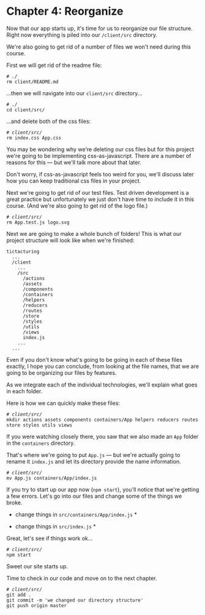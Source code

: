 # Chapter 4: Reorganize

Now that our app starts up, it's time for us to reorganize our file structure. Right now everything is piled into our `/client/src` directory.

We're also going to get rid of a number of files we won't need during this course.

First we will get rid of the readme file:

*`# ./`* <br/>
`rm client/README.md`

...then we will navigate into our `client/src` directory...

*`# ./`* <br/>
`cd client/src/`

...and delete both of the css files:

*`# client/src/`* <br/>
`rm index.css App.css`

You may be wondering why we're deleting our css files but for this project  we're going to be implementing css-as-javascript. There are a number of reasons for this –– but we'll talk more about that later.

Don't worry, if css-as-javascript feels too weird for you, we'll discuss later how you can keep traditional css files in your project.

Next we're going to get rid of our test files. Test driven development is a great practice but unfortunately we just don't have time to include it in this course. (And we're also going to get rid of the logo file.)

*`# client/src/`* <br/>
`rm App.test.js logo.svg`

Next we are going to make a whole bunch of folders! This is what our project structure will look like when we're finished:

```
tictacturing
  ...
  /client
    ...
    /src
      /actions
      /assets
      /components
      /containers
      /helpers
      /reducers
      /routes
      /store
      /styles
      /utils
      /views
      index.js
    ...
  ...
```
Even if you don't know what's going to be going in each of these files exactly, I hope you can conclude, from looking at the file names, that we are going to be organizing our files by features.

As we integrate each of the individual technologies, we'll explain what goes in each folder.

Here is how we can quickly make these files:

*`# client/src/`* <br/>
`mkdir actions assets components containers/App helpers reducers routes store styles utils views`

If you were watching closely there, you saw that we also made an `App` folder in the `containers` directory.

That's where we're going to put `App.js` –– but we're actually going to rename it `index.js` and let its directory provide the name information.

*`# client/src/`* <br/>
`mv App.js containers/App/index.js`

If you try to start up our app now (`npm start`), you'll notice that we're getting a few errors. Let's go into our files and change some of the things we broke.

* change things in `src/containers/App/index.js` *

* change things in `src/index.js` *

Great, let's see if things work ok...

*`# client/src/`* <br/>
`npm start`

Sweet our site starts up.

Time to check in our code and move on to the next chapter.

*`# client/src/`* <br/>
`git add .`<br/>
`git commit -m 'we changed our directory structure'`<br/>
`git push origin master`
